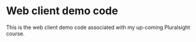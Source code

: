 # Web client demo code

This is the web client demo code associated with my up-coming Pluralsight course.